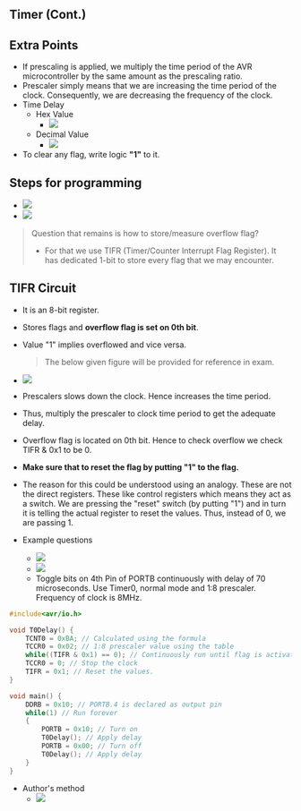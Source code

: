 

## Timer (Cont.)

## Extra Points

- If prescaling is applied, we multiply the time period of the AVR microcontroller by the same amount as the prescaling ratio.
- Prescaler simply means that we are increasing the time period of the clock. Consequently, we are decreasing the frequency of the clock.
- Time Delay
  - Hex Value
    - ![](/assets/images/2021-09-06-11-10-19.png)
  - Decimal Value
    - ![](/assets/images/2021-09-06-11-11-09.png)
- To clear any flag, write logic **"1"** to it.

## Steps for programming

- ![](/assets/images/2021-09-06-11-23-39.png)
- ![](/assets/images/2021-09-06-11-32-17.png)

> Question that remains is how to store/measure overflow flag?
>
> - For that we use TIFR (Timer/Counter Interrupt Flag Register). It has dedicated 1-bit to store every flag that we may encounter.

## TIFR Circuit

- It is an 8-bit register.

- Stores flags and **overflow flag is set on 0th bit**.

- Value "1" implies overflowed and vice versa.
  > The below given figure will be provided for reference in exam.

- ![](/assets/images/2021-09-06-11-37-11.png)

- Prescalers slows down the clock. Hence increases the time period.

- Thus, multiply the prescaler to clock time period to get the adequate delay.

- Overflow flag is located on 0th bit. Hence to check overflow we check TIFR & 0x1 to be 0.

- **Make sure that to reset the flag by putting "1" to the flag.**

- The reason for this could be understood using an analogy. These are not the direct registers. These like control registers which means they act as a switch. We are pressing the "reset" switch (by putting "1") and in turn it is telling the actual register to reset the values. Thus, instead of 0, we are passing 1.

- Example questions
  - ![](/assets/images/2021-09-06-11-40-28.png)
  - ![](/assets/images/2021-09-06-11-42-27.png)
  - Toggle bits on 4th Pin of PORTB continuously with delay of 70 microseconds. Use Timer0, normal mode and 1:8 prescaler. Frequency of clock is 8MHz.

```c
#include<avr/io.h>

void T0Delay() {
    TCNT0 = 0xBA; // Calculated using the formula
    TCCR0 = 0x02; // 1:8 prescaler value using the table
    while((TIFR & 0x1) == 0); // Continuously run until flag is activated
    TCCR0 = 0; // Stop the clock
    TIFR = 0x1; // Reset the values.
}

void main() {
	DDRB = 0x10; // PORTB.4 is declared as output pin
	while(1) // Run forever
	{
		PORTB = 0x10; // Turn on
        T0Delay(); // Apply delay
        PORTB = 0x00; // Turn off
        T0Delay(); // Apply delay
	}
}
```

- Author's method
  - ![](/assets/images/2021-09-06-12-12-18.png)

